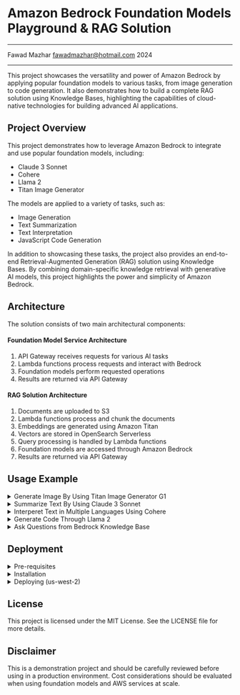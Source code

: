 # Amazon Bedrock Foundation Models Playground & RAG Solution
---

Fawad Mazhar <fawadmazhar@hotmail.com> 2024

---

This project showcases the versatility and power of Amazon Bedrock by applying popular foundation models to various tasks, from image generation to code generation. It also demonstrates how to build a complete RAG solution using Knowledge Bases, highlighting the capabilities of cloud-native technologies for building advanced AI applications.


## Project Overview
This project demonstrates how to leverage Amazon Bedrock to integrate and use popular foundation models, including:

  - Claude 3 Sonnet
  - Cohere
  - Llama 2
  - Titan Image Generator

The models are applied to a variety of tasks, such as:

  - Image Generation
  - Text Summarization
  - Text Interpretation
  - JavaScript Code Generation

In addition to showcasing these tasks, the project also provides an end-to-end Retrieval-Augmented Generation (RAG) solution using Knowledge Bases. By combining domain-specific knowledge retrieval with generative AI models, this project highlights the power and simplicity of Amazon Bedrock.


## Architecture
The solution consists of two main architectural components:

#### Foundation Model Service Architecture

1. API Gateway receives requests for various AI tasks
2. Lambda functions process requests and interact with Bedrock
3. Foundation models perform requested operations
4. Results are returned via API Gateway

#### RAG Solution Architecture

1. Documents are uploaded to S3
2. Lambda functions process and chunk the documents
3. Embeddings are generated using Amazon Titan
4. Vectors are stored in OpenSearch Serverless
5. Query processing is handled by Lambda functions
6. Foundation models are accessed through Amazon Bedrock
7. Results are returned via API Gateway

## Usage Example

<details>
  <summary>Generate Image By Using Titan Image Generator G1</summary>

  ```bash
    curl -X POST "$API_URL/generate-image" \
    --header 'Content-Type: application/json' \
    --data '{"prompt": "People dancing in a finnish summer festival"}' | jq '.'
  ```
</details>

<details>
  <summary>Summarize Text By Using Claude 3 Sonnet</summary>

  ```bash
    curl -X POST "$API_URL/summarize-text" \
    --header 'Content-Type: application/json' \
    --data '{
        "prompt": "Your task is to review the provided meeting notes and create a concise summary.    Meeting notes:    <notes>    Date: Verona, Italy - Late 16th century    Attendees:    - Lord Capulet (Head of the Capulet family)    - Lord Montague (Head of the Montague family)    - Prince Escalus (Ruler of Verona)    - Friar Laurence (Religious advisor)    Agenda:    1. Address the ongoing feud between the Capulet and Montague families    2. Discuss the secret marriage of Romeo Montague and Juliet Capulet    3. Develop a plan to bring peace to Verona    4. Address the tragic deaths of Romeo and Juliet    Discussion:    - Prince Escalus opened the meeting by expressing his grave concern over the long-standing feud between the Capulet and Montague families. He admonished both Lord Capulet and Lord Montague for the recent violent clashes that have disturbed the peace in Verona'\''s streets. The Prince warned that further violence would result in severe consequences, including heavy fines and potential exile for the perpetrators.    - Friar Laurence then broached the topic of the between Romeo Montague and Juliet Capulet, which had taken place under his guidance. Lord Capulet and Lord Montague evidently had not known about it, and reacted with anger and disbelief. However, Friar Laurence urged them to consider the profound and tragic love shared by their children and the potential for this love to heal the rift between the families going forward.    - Prince Escalus proposed a formal truce between the Capulet and Montague families. He demanded that both sides lay down their arms and cease all hostile actions against one another. The Prince declared that any violation of the truce would result in severe punishments, including the possibility of exile or even execution. Lord Capulet and Lord Montague, recognizing the wisdom in the Prince'\''s words and the necessity of peace for the well-being of their families and the city, grudgingly agreed to the terms of the truce.    - The meeting took a somber turn as the tragic deaths of Romeo and Juliet were addressed. Friar Laurence recounted the unfortunate series of events that led to the young lovers taking their own lives, emphasizing the devastating impact of the families'\'' hatred on their innocent children. Lord Capulet and Lord Montague, overcome with grief and remorse, acknowledged that their blind hatred had ultimately caused the loss of their beloved children.    - Prince Escalus called upon the families to learn from this heartbreaking tragedy and to embrace forgiveness and unity in honor of Romeo and Juliet'\''s memory. He urged them to work together to create a lasting peace in Verona, setting aside their long-standing animosity. Friar Laurence offered his support in mediating any future disputes and providing spiritual guidance to help the families heal and move forward.    - As the meeting drew to a close, Lord Capulet and Lord Montague pledged to put an end to their feud and work towards reconciliation. Prince Escalus reaffirmed his commitment to ensuring that the truce would be upheld, promising swift justice for any who dared to break it.    - The attendees agreed to meet regularly to discuss the progress of their reconciliation efforts and to address any challenges that may arise.    </notes>    Create a summary that captures the essential information, focusing on key takeaways and action items assigned to specific individuals or departments during the meeting. Use clear and professional language, and organize the summary in a logical manner using appropriate formatting such as headings, subheadings, and bullet points. Ensure that the summary is easy to understand and provides a comprehensive but succinct overview of the meeting'\''s content, with a particular focus on clearly indicating who is responsible for each action item."
    }' | jq '.'
  ```
</details>

<details>
  <summary>Interperet Text in Multiple Languages Using Cohere</summary>

  ```bash
    curl -X POST "$API_URL/interpret-text" \
    --header 'Content-Type: application/json' \
    --data '{"prompt": "Interpret the text below into into French, Spanish, Italian, German, Brazilian Portuguese,\n  Japanese, Korean, Simplified Chinese, and Arabic: \n\nThe customer is having a problem with a printer that is not connecting to the computer. He\ntried restarting both the computer and the printer. \n"}' | jq '.'

  ```
</details>
<details>
  <summary>Generate Code Through Llama 2</summary>

  ```bash
    curl -X POST "$API_URL/generate-code" \
    --header 'Content-Type: application/json' \
    --data '{"prompt": "Generate code to compute md5sum of string in javascript"}' | jq '.'
  ```
</details>
<details>
  <summary>Ask Questions from Bedrock Knowledge Base</summary>

  ```bash
    curl -X POST "$API_URL/knowledgebase-query" \
    --header 'Content-Type: application/json' \
    --data '{"prompt": "What is a load balancer?"}' | jq '.'
  ```

  Keep an active conversion session by reusing the sessionId. This way Amazon Bedrock maintains the context and knowledge from the previous interactions.
  ```bash
  curl -X POST "$API_URL/knowledgebase-query" \
  --header 'Content-Type: application/json' \
  --data '{"prompt": "try again.", "session_id": "<insert-session-id>"}' | jq '.'
  ```

</details>


## Deployment
<details>
  <summary>Pre-requisites</summary>

  - AWS CLI Installed & Configured 👉 [Get help here](https://aws.amazon.com/cli/)
  - Node.js 18.x+
  - Python 3.8 or later
  - Docker
  - 🔧 AWS CDK 👉 [Get help here](https://docs.aws.amazon.com/cdk/latest/guide/getting_started.html) 
</details>

<details>
  <summary>Installation</summary>
  Run command:

  ```bash
  npm install
  npm run bootstrap:dev
  ```
</details>
  
<details>
  <summary>Deploying (us-west-2)</summary>
  Run command:

  ```bash
  npm run deploy:dev
  ```
</details>


## License
This project is licensed under the MIT License. See the LICENSE file for more details.

## Disclaimer
This is a demonstration project and should be carefully reviewed before using in a production environment. Cost considerations should be evaluated when using foundation models and AWS services at scale.